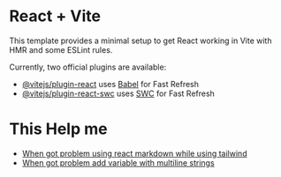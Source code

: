# React + Vite

This template provides a minimal setup to get React working in Vite with HMR and some ESLint rules.

Currently, two official plugins are available:

- [@vitejs/plugin-react](https://github.com/vitejs/vite-plugin-react/blob/main/packages/plugin-react/README.md) uses [Babel](https://babeljs.io/) for Fast Refresh
- [@vitejs/plugin-react-swc](https://github.com/vitejs/vite-plugin-react-swc) uses [SWC](https://swc.rs/) for Fast Refresh

# This Help me

- [When got problem using react markdown while using tailwind](https://tailwindcss.com/docs/typography-plugin)
- [When got problem add variable with multiline strings](https://www.freecodecamp.org/news/javascript-multiline-string-how-to-create-multi-line-strings-in-js/)
